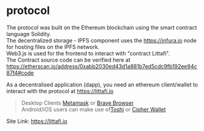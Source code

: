 # protocol

The protocol was built on the Ethereum blockchain using the smart contract language Solidity. <br>
The decentralized storage - IPFS component uses the https://infura.io node for hosting files on the IPFS network. <br> 
Web3.js is used for the frontend to interact with "contract Littafi". <br>
The Contract source code can be verified here at https://etherscan.io/address/0xabb2030ed43d1a881b7ed5cdc9fb192ee94c87f4#code<br>

As a decentralised application (dapp), you need an ethereum client/wallet to interact with the protocol at https://littafi.io <br>

> Desktop Clients <a href="https://metamask.io">Metamask</a> or <a href="https://www.brave.com">Brave Browser</a> <br>
> Android/iOS users can make use of<a href="https://www.toshi.org">Toshi</a> or <a href="https://www.cipherbrowser.com">Cipher Wallet</a>

Site Link: https://littafi.io
